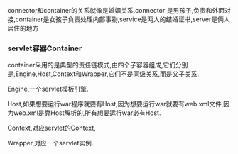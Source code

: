 connector和container的关系就像是婚姻关系,connector 是男孩子,负责和外面对接,container是女孩子负责处理内部事物,service是两人的结婚证书,server是俩人居住的地方

### servlet容器Container
container采用的是典型的责任链模式,由四个子容器组成,它们分别是,Engine,Host,Context和Wrapper,它们不是同级关系,而是父子关系.

Engine,一个servlet模板引擎.

Host,如果想要运行war程序就要有Host,因为想要运行war就要有web.xml文件,因为web.xml是靠Host解析的,所有想要运行war必有Host.

Context,对应servlet的Context,

Wrapper,对应一个servlet实例.
